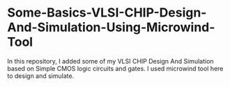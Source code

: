# Some-Basics-VLSI-CHIP-Design-And-Simulation-Using-Microwind-Tool
In this repository, I added some of my VLSI CHIP Design And Simulation based on Simple CMOS logic circuits and gates. I used microwind tool here to design and simulate.
